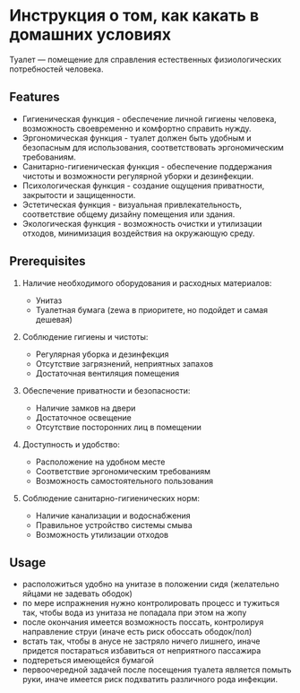 # Инструкция о том, как какать в домашних условиях

Туалет — помещение для справления естественных физиологических потребностей человека.

## Features

- Гигиеническая функция - обеспечение личной гигиены человека, возможность своевременно и комфортно справить нужду.
- Эргономическая функция - туалет должен быть удобным и безопасным для использования, соответствовать эргономическим требованиям.
- Санитарно-гигиеническая функция - обеспечение поддержания чистоты и возможности регулярной уборки и дезинфекции.
- Психологическая функция - создание ощущения приватности, закрытости и защищенности.
- Эстетическая функция - визуальная привлекательность, соответствие общему дизайну помещения или здания.
- Экологическая функция - возможность очистки и утилизации отходов, минимизация воздействия на окружающую среду.

## Prerequisites

1. Наличие необходимого оборудования и расходных материалов:
   - Унитаз
   - Туалетная бумага (zewa в приоритете, но подойдет и самая дешевая)

2. Соблюдение гигиены и чистоты:
   - Регулярная уборка и дезинфекция
   - Отсутствие загрязнений, неприятных запахов
   - Достаточная вентиляция помещения

3. Обеспечение приватности и безопасности:
   - Наличие замков на двери
   - Достаточное освещение
   - Отсутствие посторонних лиц в помещении

4. Доступность и удобство:
   - Расположение на удобном месте
   - Соответствие эргономическим требованиям
   - Возможность самостоятельного пользования

5. Соблюдение санитарно-гигиенических норм:
   - Наличие канализации и водоснабжения
   - Правильное устройство системы смыва
   - Возможность утилизации отходов

## Usage
- расположиться удобно на унитазе в положении сидя (желательно яйцами не задевать ободок)
- по мере испражнения нужно контролировать процесс и тужиться так, чтобы вода из унитаза не попадала при этом на жопу
- после окончания имеется возможность поссать, контролируя направление струи (иначе есть риск обоссать ободок/пол)
- встать так, чтобы в анусе не застряло ничего лишнего, иначе придется постараться избавиться от неприятного пассажира
- подтереться имеющейся бумагой
- первоочередной задачей после посещения туалета является помыть руки, иначе имеется риск подхватить различного рода инфекции.
